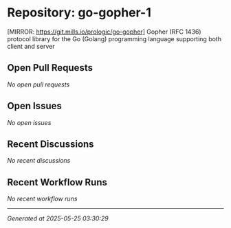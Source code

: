 # Repository: go-gopher-1

[MIRROR: https://git.mills.io/prologic/go-gopher] Gopher (RFC 1436) protocol library for the Go (Golang) programming language supporting both client and server

## Open Pull Requests


*No open pull requests*


## Open Issues


*No open issues*


## Recent Discussions


*No recent discussions*


## Recent Workflow Runs


*No recent workflow runs*


---
*Generated at 2025-05-25 03:30:29*
